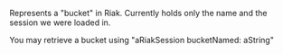 Represents a "bucket" in Riak. Currently holds only the name and the session we were loaded in.

You may retrieve a bucket using "aRiakSession bucketNamed: aString"